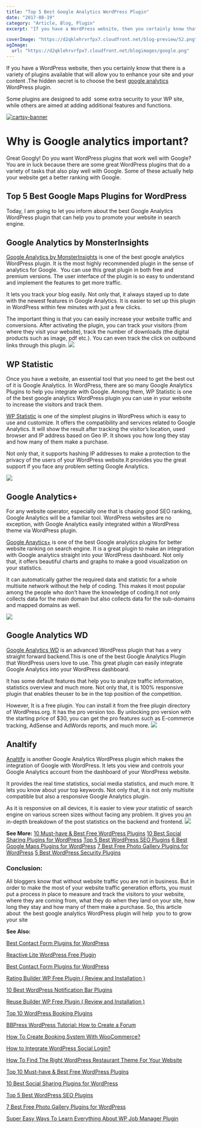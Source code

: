 ```yaml
---
title: "Top 5 Best Google Analytics WordPress Plugin"
date: "2017-08-19"
category: "Article, Blog, Plugin"
excerpt: "If you have a WordPress website, then you certainly know that there is a variety of plugins available that will allow you to enhance your site and your content .The hidden secret is to choose the best google analytics WordPress plugin. Some plugins are designed to add  some extra security to your WP site, while "

coverImage: "https://d2qklehrvrfpx7.cloudfront.net/blog-preview/52.png"
ogImage:
  url: "https://d2qklehrvrfpx7.cloudfront.net/blogimages/google.png"
---
```


If you have a WordPress website, then you certainly know that there is a variety of plugins available that will allow you to enhance your site and your content .The hidden secret is to choose the best [google analytics](https://analytics.google.com/analytics/web/provision/?authuser=0#provision/SignUp/) WordPress plugin.

Some plugins are designed to add  some extra security to your WP site, while others are aimed at adding additional features and functions.

[![cartsy-banner](https://d2qklehrvrfpx7.cloudfront.net/blogimages/cartsy-banner.jpg)](https://bit.ly/cartsyTheme)

# Why is Google analytics important?

Great Googly! Do you want WordPress plugins that work well with Google? You are in luck because there are some great WordPress plugins that do a variety of tasks that also play well with Google. Some of these actually help your website get a better ranking with Google.

## Top 5 Best Google Maps Plugins for WordPress

Today, I am going to let you inform about the best Google Analytics WordPress plugin that can help you to promote your website in search engine.

## Google Analytics by MonsterInsights

[Google Analytics by MonsterInsights](https://wordpress.org/plugins/google-analytics-for-wordpress/) is one of the best google analytics WordPress plugin. It is the most highly recommended plugin in the sense of analytics for Google.  You can use this great plugin in both free and premium versions. The user interface of the plugin is so easy to understand and implement the features to get more traffic.

It lets you track your blog easily. Not only that, it always stayed up to date with the newest features in Google Analytics. It is easier to set up this plugin in WordPress within few minutes with just a few clicks.

The important thing is that you can easily increase your website traffic and conversions. After activating the plugin, you can track your visitors (from where they visit your website), track the number of downloads (the digital products such as image, pdf etc.). You can even track the click on outbound links through this plugin.
![](https://d2qklehrvrfpx7.cloudfront.net/blogimages/google1.png)

## WP Statistic

Once you have a website, an essential tool that you need to get the best out of it is Google Analytics. In WordPress, there are so many Google Analytics Plugins to help you integrate with Google. Among them, WP Statistic is one of the best google analytics WordPress plugin you can use in your website to increase the visitors and track them.

[WP Statistic](https://wordpress.org/plugins/wp-statistics/) is one of the simplest plugins in WordPress which is easy to use and customize. It offers the compatibility and services related to Google Analytics. It will show the result after tracking the visitor’s location, used browser and IP address based on Geo IP. It shows you how long they stay and how many of them make a purchase.

Not only that, it supports hashing IP addresses to make a protection to the privacy of the users of your WordPress website.It provides you the great support if you face any problem setting Google Analytics.

![](https://d2qklehrvrfpx7.cloudfront.net/blogimages/google2.png)

## Google Analytics+

For any website operator, especially one that is chasing good SEO ranking, Google Analytics will be a familiar tool. WordPress websites are no exception, with Google Analytics easily integrated within a WordPress theme via WordPress plugin.

[Google Anaytics+](https://wordpress.org/plugins/googleanalytics/) is one of the best Google analytics plugins for better website ranking on search engine. It is a great plugin to make an integration with Google analytics straight into your WordPress dashboard. Not only that, it offers beautiful charts and graphs to make a good visualization on your statistics.

It can automatically gather the required data and statistic for a whole multisite network without the help of coding. This makes it most popular among the people who don’t have the knowledge of coding.It not only collects data for the main domain but also collects data for the sub-domains and mapped domains as well.

![](https://d2qklehrvrfpx7.cloudfront.net/blogimages/google3.png)

## Google Analytics WD

[Google Analytics WD](https://wordpress.org/plugins/wd-google-analytics/) is an advanced WordPress plugin that has a very straight forward backend.This is one of the best Google Analytics Plugin that WordPress users love to use. This great plugin can easily integrate Google Analytics into your WordPress dashboard.

It has some default features that help you to analyze traffic information, statistics overview and much more. Not only that, it is 100% responsive plugin that enables theuser to be in the top position of the competition.

However, It is a free plugin. You can install it from the free plugin directory of WordPress.org. It has the pro version too. By unlocking pro version with the starting price of \$30, you can get the pro features such as E-commerce tracking, AdSense and AdWords reports, and much more.
![](https://d2qklehrvrfpx7.cloudfront.net/blogimages/google4.png)

## Analtify

[Analtify](https://wordpress.org/plugins/wp-analytify/) is another Google Analytics WordPress plugin which makes the integration of Google with WordPress. It lets you view and controls your Google Analytics account from the dashboard of your WordPress website.

It provides the real time statistics, social media statistics, and much more. It lets you know about your top keywords. Not only that, it is not only multisite compatible but also a responsive Google Analytics plugin.

As it is responsive on all devices, it is easier to view your statistic of search engine on various screen sizes without facing any problem. It gives you an in-depth breakdown of the post statistics on the backend and frontend.
![](https://d2qklehrvrfpx7.cloudfront.net/blogimages/google5.png)

**See More:** [10 Must-have & Best Free WordPress Plugins](https://redq.io/blog/top-10-must-best-free-wordpress-plugins-2017/) [10 Best Social Sharing Plugins for WordPress](https://redq.io/blog/10-best-social-sharing-plugins-for-wordpress/) [Top 5 Best WordPress SEO Plugins](https://redq.io/blog/top-5-best-wordpress-seo-plugins/) [6 Best Google Maps Plugins for WordPress](https://redq.io/blog/google-maps-plugins-for-wordpress/) [7 Best Free Photo Gallery Plugins for WordPress](https://redq.io/blog/best-free-photo-gallery-plugin-for-wordpress/) [5 Best WordPress Security Plugins](https://redq.io/blog/best-wordpress-security-plugins/)

### Conclusion:

All bloggers know that without website traffic you are not in business. But in order to make the most of your website traffic generation efforts, you must put a process in place to measure and track the visitors to your website, where they are coming from, what they do when they land on your site, how long they stay and how many of them make a purchase. So, this article about  the best google analytics WordPress plugin will help  you to to grow your site

**See Also:**

[Best Contact Form Plugins for WordPress](https://redq.io/blog/best-contact-form-plugins-wordpress/)

[Reactive Lite WordPress Free Plugin](https://redq.io/blog/reactive-lite-wordpress-free-plugin/)

[Best Contact Form Plugins for WordPress](https://redq.io/blog/best-contact-form-plugins-wordpress/)

[Rating Builder WP Free Plugin ( Review and Installation )](https://redq.io/blog/rating-builder-wp-free-plugin/)

[10 Best WordPress Notification Bar Plugins](https://redq.io/blog/10-best-word-press-notification-bar-plugins/)

[Reuse Builder WP Free Plugin ( Review and Installation )](https://redq.io/blog/reuse-builder-wp-free-plugin/)

[Top 10 WordPress Booking Plugins](https://redq.io/blog/top-10-wordpress-booking-plugins/)

[BBPress WordPress Tutorial: How to Create a Forum](https://redq.io/blog/how-to-create-a-forum-bbpress-wordpress/)

[How To Create Booking System With WooCommerce?](https://redq.io/blog/create-woocommerce-booking-system/)

[How to Integrate WordPress Social Login?](https://redq.io/blog/wordpress-social-login-integration/)

[How To Find The Right WordPress Restaurant Theme For Your Website](https://redq.io/blog/wordpress-restaurant-theme/)

[Top 10 Must-have & Best Free WordPress Plugins](https://redq.io/blog/top-10-must-best-free-wordpress-plugins-2017/)

[10 Best Social Sharing Plugins for WordPress](https://redq.io/blog/10-best-social-sharing-plugins-for-wordpress/)

[Top 5 Best WordPress SEO Plugins](https://redq.io/blog/top-5-best-wordpress-seo-plugins/)

[7 Best Free Photo Gallery Plugins for WordPress](https://redq.io/blog/best-free-photo-gallery-plugin-for-wordpress/)

[Super Easy Ways To Learn Everything About WP Job Manager Plugin](https://redq.io/blog/wp-job-manager-plugin/)
